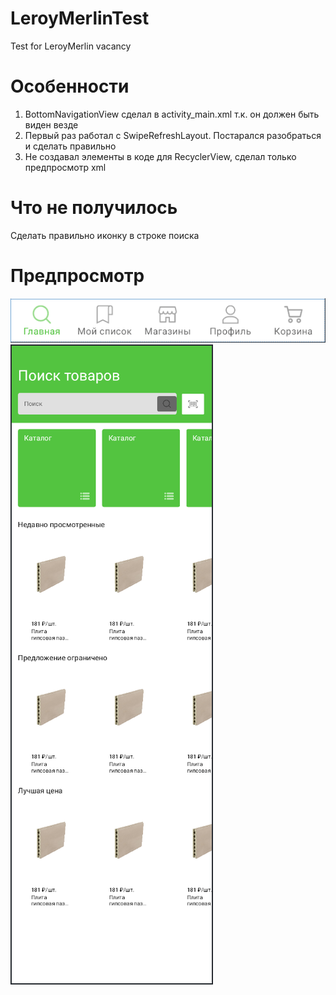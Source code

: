 # LeroyMerlinTest
Test for LeroyMerlin vacancy

# Особенности
1) BottomNavigationView сделал в activity_main.xml т.к. он должен быть виден везде
2) Первый раз работал с SwipeRefreshLayout. Постарался разобраться и сделать правильно
3) Не создавал элементы в коде для RecyclerView, сделал только предпросмотр xml

# Что не получилось
Сделать правильно иконку в строке поиска

# Предпросмотр
![](https://github.com/JustSpace555/LeroyMerlinTest/blob/main/blob/BottomNavigationView_screenshot.png)
![](https://github.com/JustSpace555/LeroyMerlinTest/blob/main/blob/main_page_screenshot.png)
